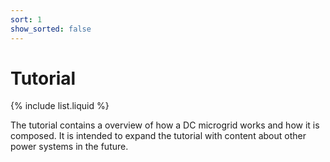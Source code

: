 ```yaml
---
sort: 1
show_sorted: false
---
```


# Tutorial

{% include list.liquid %}

The tutorial contains a overview of how a DC microgrid works and how it is composed. It is intended to expand the tutorial with content about other power systems in the future.
